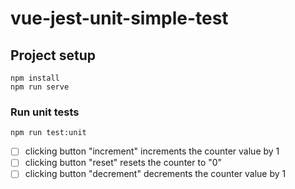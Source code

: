 
# vue-jest-unit-simple-test

## Project setup
```
npm install
npm run serve
```

### Run unit tests
```
npm run test:unit
```

 - [ ] clicking button "increment" increments the counter value by 1
 - [ ] clicking button "reset" resets the counter to "0"
 - [ ] clicking button "decrement" decrements the counter value by 1
